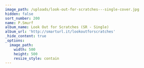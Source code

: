 ```yaml
---
image_path: /uploads/look-out-for-scratches---single-cover.jpg
hidden: false
sort_number: 200
name: P.Smurf
album_name: Look Out for Scratches (SR - Single)
album_url: 'http://smarturl.it/lookoutforscratches'
_hide_content: true
_options:
  image_path:
    width: 500
    height: 500
    resize_style: contain
---
```


